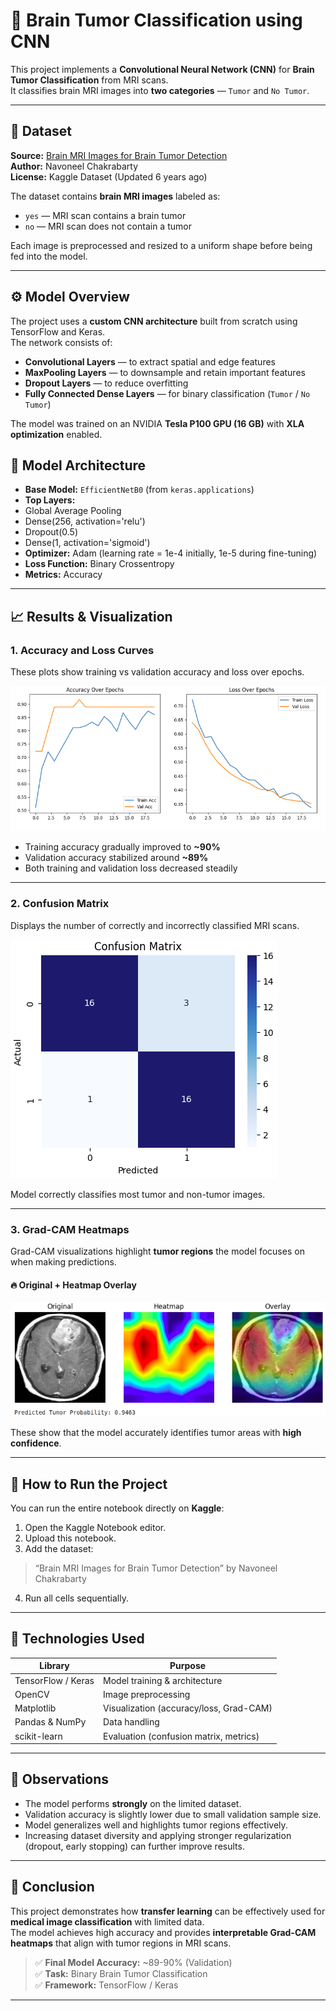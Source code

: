 # 🧠 Brain Tumor Classification using CNN

This project implements a **Convolutional Neural Network (CNN)** for **Brain Tumor Classification** from MRI scans.  
It classifies brain MRI images into **two categories** — `Tumor` and `No Tumor`.

---

## 📘 Dataset

**Source:** [Brain MRI Images for Brain Tumor Detection](https://www.kaggle.com/datasets/navoneel/brain-mri-images-for-brain-tumor-detection)  
**Author:** Navoneel Chakrabarty  
**License:** Kaggle Dataset (Updated 6 years ago)

The dataset contains **brain MRI images** labeled as:
- `yes` — MRI scan contains a brain tumor  
- `no` — MRI scan does not contain a tumor  

Each image is preprocessed and resized to a uniform shape before being fed into the model.

---

## ⚙️ Model Overview

The project uses a **custom CNN architecture** built from scratch using TensorFlow and Keras.  
The network consists of:

- **Convolutional Layers** — to extract spatial and edge features  
- **MaxPooling Layers** — to downsample and retain important features  
- **Dropout Layers** — to reduce overfitting  
- **Fully Connected Dense Layers** — for binary classification (`Tumor` / `No Tumor`)  

The model was trained on an NVIDIA **Tesla P100 GPU (16 GB)** with **XLA optimization** enabled.


## 🧩 Model Architecture

- **Base Model:** `EfficientNetB0` (from `keras.applications`)
- **Top Layers:**
- Global Average Pooling
- Dense(256, activation='relu')
- Dropout(0.5)
- Dense(1, activation='sigmoid')
- **Optimizer:** Adam (learning rate = 1e-4 initially, 1e-5 during fine-tuning)
- **Loss Function:** Binary Crossentropy
- **Metrics:** Accuracy

---



## 📈 Results & Visualization

### **1. Accuracy and Loss Curves**

These plots show training vs validation accuracy and loss over epochs.

![Accuracy and Loss Curves](AccuracyLoss.png)

- Training accuracy gradually improved to **~90%**
- Validation accuracy stabilized around **~89%**
- Both training and validation loss decreased steadily

---

### **2. Confusion Matrix**

Displays the number of correctly and incorrectly classified MRI scans.

![Confusion Matrix](confusionMatrix.png)

Model correctly classifies most tumor and non-tumor images.

---

### **3. Grad-CAM Heatmaps**

Grad-CAM visualizations highlight **tumor regions** the model focuses on when making predictions.

#### 🔥 Original + Heatmap Overlay
![Original,Heatmap,Oerlay](Prediction.png)

These show that the model accurately identifies tumor areas with **high confidence**.

---

## 🚀 How to Run the Project

You can run the entire notebook directly on **Kaggle**:

1. Open the Kaggle Notebook editor.
2. Upload this notebook.
3. Add the dataset:  
 > “Brain MRI Images for Brain Tumor Detection” by Navoneel Chakrabarty  
4. Run all cells sequentially.

---

## 🧪 Technologies Used

| Library | Purpose |
|----------|----------|
| TensorFlow / Keras | Model training & architecture |
| OpenCV | Image preprocessing |
| Matplotlib | Visualization (accuracy/loss, Grad-CAM) |
| Pandas & NumPy | Data handling |
| scikit-learn | Evaluation (confusion matrix, metrics) |

---

## 🧾 Observations

- The model performs **strongly** on the limited dataset.  
- Validation accuracy is slightly lower due to small validation sample size.
- Model generalizes well and highlights tumor regions effectively.
- Increasing dataset diversity and applying stronger regularization (dropout, early stopping) can further improve results.

---

## 🧠 Conclusion

This project demonstrates how **transfer learning** can be effectively used for **medical image classification** with limited data.  
The model achieves high accuracy and provides **interpretable Grad-CAM heatmaps** that align with tumor regions in MRI scans.

> ✅ **Final Model Accuracy:** ~89-90% (Validation)  
> ✅ **Task:** Binary Brain Tumor Classification  
> ✅ **Framework:** TensorFlow / Keras  

---



